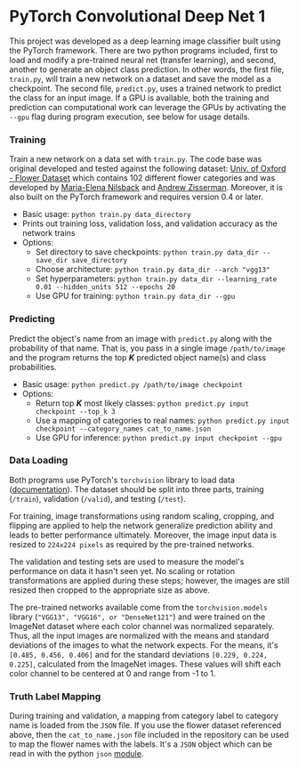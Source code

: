 # **PyTorch Convolutional Deep Net 1**

This project was developed as a deep learning image classifier built using the PyTorch framework. There are two python programs included, first to load and modify a pre-trained neural net (transfer learning), and second, another to generate an object class prediction. In other words, the first file, `train.py`, will train a new network on a dataset and save the model as a checkpoint. The second file, `predict.py`, uses a trained network to predict the class for an input image. If a GPU is available, both the training and prediction can computational work can leverage the GPUs by activating the `--gpu` flag during program execution, see below for usage details.


### **Training**
Train a new network on a data set with `train.py`. The code base was original developed and tested against the following dataset: [Univ. of Oxford - Flower Dataset](http://www.robots.ox.ac.uk/~vgg/data/flowers/102/index.html) which contains 102 different flower categories and was developed by [Maria-Elena Nilsback](http://www.robots.ox.ac.uk/~men/) and [Andrew Zisserman](http://www.robots.ox.ac.uk/~az/). Moreover, it is also built on the PyTorch framework and requires version 0.4 or later.

* Basic usage: `python train.py data_directory`
* Prints out training loss, validation loss, and validation accuracy as the network trains
* Options:
    * Set directory to save checkpoints: `python train.py data_dir --save_dir save_directory`
    * Choose architecture: `python train.py data_dir --arch "vgg13"`
    * Set hyperparameters: `python train.py data_dir --learning_rate 0.01 --hidden_units 512 --epochs 20`
    * Use GPU for training: `python train.py data_dir --gpu`


### **Predicting**
Predict the object's name from an image with `predict.py` along with the probability of that name. That is, you pass in a single image `/path/to/image` and the program returns the top **_K_** predicted object name(s) and class probabilities.

* Basic usage: `python predict.py /path/to/image checkpoint`
* Options:
    * Return top **_K_** most likely classes: `python predict.py input checkpoint --top_k 3`
    * Use a mapping of categories to real names: `python predict.py input checkpoint --category_names cat_to_name.json`
    * Use GPU for inference: `python predict.py input checkpoint --gpu`

### **Data Loading**
Both programs use PyTorch's `torchvision` library to load data ([documentation](http://pytorch.org/docs/0.3.0/torchvision/index.html)). The dataset should be split into three parts, training (`/train`), validation (`/valid`), and testing (`/test`). 

For training, image transformations using random scaling, cropping, and flipping are applied to help the network generalize prediction ability and leads to better performance ultimately. Moreover, the image input data is resized to `224x224 pixels` as required by the pre-trained networks.

The validation and testing sets are used to measure the model's performance on data it hasn't seen yet. No scaling or rotation transformations are applied during these steps; however, the images are still resized then cropped to the appropriate size as above.

The pre-trained networks available come from the `torchvision.models` library (`"VGG13", "VGG16", or "DenseNet121"`) and were trained on the ImageNet dataset where each color channel was normalized separately. Thus, all the input images are normalized with the means and standard deviations of the images to what the network expects. For the means, it's `[0.485, 0.456, 0.406]` and for the standard deviations `[0.229, 0.224, 0.225]`, calculated from the ImageNet images. These values will shift each color channel to be centered at 0 and range from -1 to 1.

### **Truth Label Mapping**
During training and validation, a mapping from category label to category name is loaded from the `JSON` file. If you use the flower dataset referenced above, then the `cat_to_name.json` file included in the repository can be used to map the flower names with the labels. It's a `JSON` object which can be read in with the python `json` [module](https://docs.python.org/2/library/json.html).